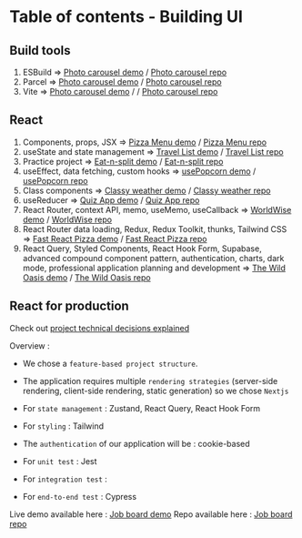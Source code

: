 # Table of contents - Building UI

## Build tools

1. ESBuild => [Photo carousel demo](demo) / [Photo carousel repo](repolink)
2. Parcel => [Photo carousel demo](demo) / [Photo carousel repo](repolink)
3. Vite => [Photo carousel demo](demo) / / [Photo carousel repo](repolink)

## React

1. Components, props, JSX => [Pizza Menu demo](demo) / [Pizza Menu repo](repolink)
2. useState and state management => [Travel List demo](demo) / [Travel List repo](repolink)
3. Practice project => [Eat-n-split demo](demo) / [Eat-n-split repo](repolink)
4. useEffect, data fetching, custom hooks => [usePopcorn demo](repolink) / [usePopcorn repo](repolink)
5. Class components => [Classy weather demo](repolink) / [Classy weather repo](repolink)
6. useReducer => [Quiz App demo](demo) / [Quiz App repo](repolink)
7. React Router, context API, memo, useMemo, useCallback => [WorldWise demo](demo) / [WorldWise repo](repo)
8. React Router data loading, Redux, Redux Toolkit, thunks, Tailwind CSS => [Fast React Pizza demo](demo) / [Fast React Pizza repo](repo)
9. React Query, Styled Components, React Hook Form, Supabase, advanced compound component pattern, authentication, charts, dark mode, professional application planning and development => [The Wild Oasis demo](demo) / [The Wild Oasis repo](repolink)

## React for production

Check out [project technical decisions explained](link)

Overview :

- We chose a `feature-based project structure`.

- The application requires multiple `rendering strategies` (server-side rendering, client-side rendering, static generation) so we chose `Nextjs`

- For `state management` : Zustand, React Query, React Hook Form

- For `styling` : Tailwind

- The `authentication` of our application will be : cookie-based

- For `unit test` : Jest

- For `integration test` :

- For `end-to-end test` : Cypress

Live demo available here : [Job board demo](jobboard)
Repo available here : [Job board repo](repo)
